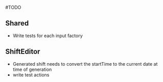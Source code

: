 #TODO

## Shared

* Write tests for each input factory

## ShiftEditor 

* Generated shift needs to convert the startTime to the current date at time of generation
* write test actions
